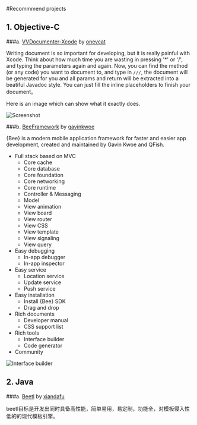 #Recommmend projects

## 1. Objective-C

###a. [VVDocumenter-Xcode](https://github.com/onevcat/VVDocumenter-Xcode) by [onevcat](https://github.com/onevcat)

Writing document is so important for developing, but it is really painful with Xcode. Think about how much time you are wasting in pressing '*' or '/', and typing the parameters again and again. Now, you can find the method (or any code) you want to document to, and type in `///`, the document will be generated for you and all params and return will be extracted into a beatiful Javadoc style. You can just fill the inline placeholders to finish your document。

Here is an image which can show what it exactly does.

![Screenshot](https://raw.github.com/onevcat/VVDocumenter-Xcode/master/ScreenShot.gif)

###b. [BeeFramework](https://github.com/gavinkwoe/BeeFramework) by [gavinkwoe](https://github.com/gavinkwoe)

{Bee} is a modern mobile application framework for faster and easier app development, created and maintained by Gavin Kwoe and QFish.

* Full stack based on MVC
  * Core cache
  * Core database
  * Core foundation
  * Core networking
  * Core runtime
  * Controller & Messaging
  * Model
  * View animation
  * View board
  * View router
  * View CSS
  * View template
  * View signaling
  * View query
* Easy debugging
  * In-app debugger
  * In-app inspector
* Easy service
  * Location service
  * Update service
  * Push service
* Easy installation
  * Install {Bee} SDK
  * Drag and drop
* Rich documents
  * Developer manual
  * CSS support list
* Rich tools
  * Interface builder
  * Code generator
* Community

![Interface builder](http://blog.whatsbug.com/wp-content/uploads/2013/07/interface-builder.png)

## 2. Java


###a. [Beetl](https://github.com/xiandafu/beetl1.2) by [xiandafu](https://github.com/xiandafu)

beetl目标是开发出同时具备高性能，简单易用，易定制，功能全，对模板侵入性低的的现代模板引擎。


